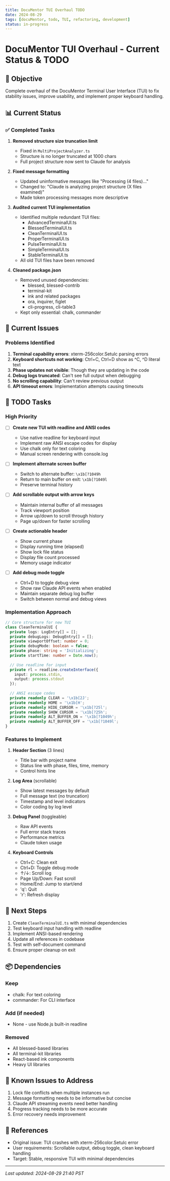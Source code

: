 ```yaml
---
title: DocuMentor TUI Overhaul TODO
date: 2024-08-29
tags: [docuMentor, todo, TUI, refactoring, development]
status: in-progress
---
```


# DocuMentor TUI Overhaul - Current Status & TODO

## 🎯 Objective
Complete overhaul of the DocuMentor Terminal User Interface (TUI) to fix stability issues, improve usability, and implement proper keyboard handling.

## 📊 Current Status

### ✅ Completed Tasks
1. **Removed structure size truncation limit**
   - Fixed in `MultiProjectAnalyzer.ts`
   - Structure is no longer truncated at 1000 chars
   - Full project structure now sent to Claude for analysis

2. **Fixed message formatting**
   - Updated uninformative messages like "Processing (4 files)..."
   - Changed to: "Claude is analyzing project structure (X files examined)"
   - Made token processing messages more descriptive

3. **Audited current TUI implementation**
   - Identified multiple redundant TUI files:
     - AdvancedTerminalUI.ts
     - BlessedTerminalUI.ts
     - CleanTerminalUI.ts
     - ProperTerminalUI.ts
     - PulseTerminalUI.ts
     - SimpleTerminalUI.ts
     - StableTerminalUI.ts
   - All old TUI files have been removed

4. **Cleaned package.json**
   - Removed unused dependencies:
     - blessed, blessed-contrib
     - terminal-kit
     - ink and related packages
     - ora, inquirer, figlet
     - cli-progress, cli-table3
   - Kept only essential: chalk, commander

## 🔧 Current Issues

### Problems Identified
1. **Terminal capability errors**: xterm-256color.Setulc parsing errors
2. **Keyboard shortcuts not working**: Ctrl+C, Ctrl+D show as ^C, ^D literal text
3. **Phase updates not visible**: Though they are updating in the code
4. **Debug logs truncated**: Can't see full output when debugging
5. **No scrolling capability**: Can't review previous output
6. **API timeout errors**: Implementation attempts causing timeouts

## 📝 TODO Tasks

### High Priority
- [ ] **Create new TUI with readline and ANSI codes**
  - Use native readline for keyboard input
  - Implement raw ANSI escape codes for display
  - Use chalk only for text coloring
  - Manual screen rendering with console.log

- [ ] **Implement alternate screen buffer**
  - Switch to alternate buffer: `\x1b[?1049h`
  - Return to main buffer on exit: `\x1b[?1049l`
  - Preserve terminal history

- [ ] **Add scrollable output with arrow keys**
  - Maintain internal buffer of all messages
  - Track viewport position
  - Arrow up/down to scroll through history
  - Page up/down for faster scrolling

- [ ] **Create actionable header**
  - Show current phase
  - Display running time (elapsed)
  - Show lock file status
  - Display file count processed
  - Memory usage indicator

- [ ] **Add debug mode toggle**
  - Ctrl+D to toggle debug view
  - Show raw Claude API events when enabled
  - Maintain separate debug log buffer
  - Switch between normal and debug views

### Implementation Approach

```typescript
// Core structure for new TUI
class CleanTerminalUI {
  private logs: LogEntry[] = [];
  private debugLogs: DebugEntry[] = [];
  private viewportOffset: number = 0;
  private debugMode: boolean = false;
  private phase: string = 'Initializing';
  private startTime: number = Date.now();
  
  // Use readline for input
  private rl = readline.createInterface({
    input: process.stdin,
    output: process.stdout
  });
  
  // ANSI escape codes
  private readonly CLEAR = '\x1b[2J';
  private readonly HOME = '\x1b[H';
  private readonly HIDE_CURSOR = '\x1b[?25l';
  private readonly SHOW_CURSOR = '\x1b[?25h';
  private readonly ALT_BUFFER_ON = '\x1b[?1049h';
  private readonly ALT_BUFFER_OFF = '\x1b[?1049l';
}
```

### Features to Implement
1. **Header Section** (3 lines)
   - Title bar with project name
   - Status line with phase, files, time, memory
   - Control hints line

2. **Log Area** (scrollable)
   - Show latest messages by default
   - Full message text (no truncation)
   - Timestamp and level indicators
   - Color coding by log level

3. **Debug Panel** (toggleable)
   - Raw API events
   - Full error stack traces
   - Performance metrics
   - Claude token usage

4. **Keyboard Controls**
   - Ctrl+C: Clean exit
   - Ctrl+D: Toggle debug mode
   - ↑/↓: Scroll log
   - Page Up/Down: Fast scroll
   - Home/End: Jump to start/end
   - 'q': Quit
   - 'r': Refresh display

## 🚀 Next Steps

1. Create `CleanTerminalUI.ts` with minimal dependencies
2. Test keyboard input handling with readline
3. Implement ANSI-based rendering
4. Update all references in codebase
5. Test with self-document command
6. Ensure proper cleanup on exit

## 📦 Dependencies

### Keep
- chalk: For text coloring
- commander: For CLI interface

### Add (if needed)
- None - use Node.js built-in readline

### Removed
- All blessed-based libraries
- All terminal-kit libraries
- React-based ink components
- Heavy UI libraries

## 🐛 Known Issues to Address

1. Lock file conflicts when multiple instances run
2. Message formatting needs to be informative but concise
3. Claude API streaming events need better handling
4. Progress tracking needs to be more accurate
5. Error recovery needs improvement

## 📌 References

- Original issue: TUI crashes with xterm-256color.Setulc error
- User requirements: Scrollable output, debug toggle, clean keyboard handling
- Target: Stable, responsive TUI with minimal dependencies

---
*Last updated: 2024-08-29 21:40 PST*